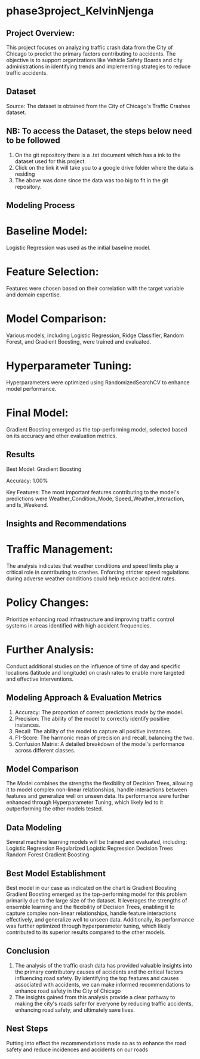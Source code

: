 # phase3project_KelvinNjenga
## Project Overview:

This project focuses on analyzing traffic crash data from the City of Chicago to predict the primary factors contributing to accidents. The objective is to support organizations like Vehicle Safety Boards and city administrations in identifying trends and implementing strategies to reduce traffic accidents.

## Dataset
Source: The dataset is obtained from the City of Chicago's Traffic Crashes dataset.

## NB: To access the Dataset, the steps below need to be followed

1. On the git repository there is a .txt document which has a ink to the dataset used for this project.
2. Click on the link it will take you to a google drive folder where the data is residing
3. The above was done since the data was too big to fit in the git repository.

## Modeling Process

# Baseline Model: 
Logistic Regression was used as the initial baseline model.
# Feature Selection: 
Features were chosen based on their correlation with the target variable and domain expertise.
# Model Comparison: 
Various models, including Logistic Regression, Ridge Classifier, Random Forest, and Gradient Boosting, were trained and evaluated.
# Hyperparameter Tuning: 
Hyperparameters were optimized using RandomizedSearchCV to enhance model performance.

# Final Model: 
Gradient Boosting emerged as the top-performing model, selected based on its accuracy and other evaluation metrics.


## Results
Best Model: Gradient Boosting

Accuracy: 1.00%

Key Features: The most important features contributing to the model's predictions were Weather_Condition_Mode, Speed_Weather_Interaction, and Is_Weekend.


## Insights and Recommendations

# Traffic Management:
 The analysis indicates that weather conditions and speed limits play a critical role in contributing to crashes. Enforcing stricter speed regulations during adverse weather conditions could help reduce accident rates.

# Policy Changes:
 Prioritize enhancing road infrastructure and improving traffic control systems in areas identified with high accident frequencies.

# Further Analysis:
 Conduct additional studies on the influence of time of day and specific locations (latitude and longitude) on crash rates to enable more targeted and effective interventions.

## Modeling Approach & Evaluation Metrics
1. Accuracy: The proportion of correct predictions made by the model.
2. Precision: The ability of the model to correctly identify positive instances.
3. Recall: The ability of the model to capture all positive instances.
4. F1-Score: The harmonic mean of precision and recall, balancing the two.
5. Confusion Matrix: A detailed breakdown of the model's performance across different classes.


## Model Comparison
The Model combines the strengths the flexibility of Decision Trees, allowing it to model complex non-linear relationships, handle interactions between features and generalize well on unseen data. Its performance were further enhanced through Hyperparameter Tuning, which likely led to it outperforming the other models tested.


## Data Modeling

Several machine learning models will be trained and evaluated, including:
Logistic Regression
Regularized Logistic Regression
Decision Trees
Random Forest
Gradient Boosting

## Best Model Establishment

Best model in our case as indicated on the chart is Gradient Boosting
Gradient Boosting emerged as the top-performing model for this problem primarily due to the large size of the dataset. It leverages the strengths of ensemble learning and the flexibility of Decision Trees, enabling it to capture complex non-linear relationships, handle feature interactions effectively, and generalize well to unseen data. Additionally, its performance was further optimized through hyperparameter tuning, which likely contributed to its superior results compared to the other models.

## Conclusion

1. The analysis of the traffic crash data has provided valuable insights into the primary contributory causes of accidents and the critical factors influencing road safety. By identifying the top features and causes associated with accidents, we can make informed recommendations to enhance road safety in the City of Chicago
2. The insights gained from this analysis provide a clear pathway to making the city's roads safer for everyone by reducing traffic accidents, enhancing road safety, and ultimately save lives.

## Nest Steps

Putting into effect the recommendations made so as to enhance the road safety and reduce incidences and accidents on our roads




